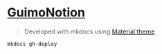# [GuimoNotion](https://guillermobalsera.github.io/GuimoNotion/)

> Developed with mkdocs using [Material theme](https://squidfunk.github.io/mkdocs-material/)

```shell
mkdocs gh-deploy
```

